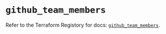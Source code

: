 # `github_team_members`

Refer to the Terraform Registory for docs: [`github_team_members`](https://registry.terraform.io/providers/integrations/github/5.34.0/docs/resources/team_members).
